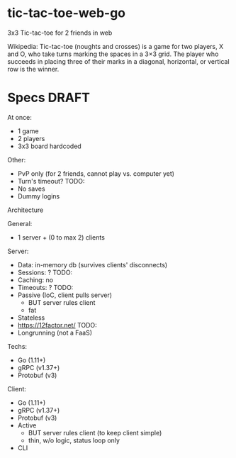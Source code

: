 # tic-tac-toe-web-go
3x3 Tic-tac-toe for 2 friends in web

Wikipedia: Tic-tac-toe (noughts and crosses) is a game for two players, X and O, who take turns marking the spaces in a 3×3 grid. The player who succeeds in placing three of their marks in a diagonal, horizontal, or vertical row is the winner.

# Specs DRAFT

At once:
- 1 game
- 2 players
- 3x3 board hardcoded

Other:
- PvP only (for 2 friends, cannot play vs. computer yet)
- Turn's timeout? TODO:
- No saves
- Dummy logins

Architecture

General:
- 1 server + (0 to max 2) clients

Server:
- Data: in-memory db (survives clients' disconnects)
- Sessions: ? TODO:
- Caching: no
- Timeouts: ? TODO:
- Passive (IoC, client pulls server)
  - BUT server rules client
  - fat
- Stateless
- https://12factor.net/ TODO:
- Longrunning (not a FaaS)

Techs:
- Go (1.11+)
- gRPC (v1.37+)
- Protobuf (v3)

Client:
- Go (1.11+)
- gRPC (v1.37+)
- Protobuf (v3)
- Active
  - BUT server rules client (to keep client simple)
  - thin, w/o logic, status loop only
- CLI
